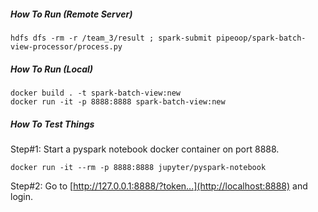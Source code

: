 ##### How To Run (Remote Server)

```
hdfs dfs -rm -r /team_3/result ; spark-submit pipeoop/spark-batch-view-processor/process.py
```

##### How To Run (Local)

```
docker build . -t spark-batch-view:new
docker run -it -p 8888:8888 spark-batch-view:new
```

##### How To Test Things

Step#1: Start a pyspark notebook docker container on port 8888.

```
docker run -it --rm -p 8888:8888 jupyter/pyspark-notebook
```

Step#2: Go to [http://127.0.0.1:8888/?token...](http://localhost:8888) and login.
